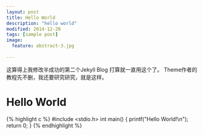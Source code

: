 ```yaml
---
layout: post
title: Hello World
description: "hello world"
modified: 2014-12-20
tags: [sample post]
image:
  feature: abstract-3.jpg
  
---
```


 这算得上我修改半成功的第二个Jekyll Blog
 打算就一直用这个了。
 Theme作者的教程先不删，我还要研究研究，就是这样。


# Hello World

{% highlight c %}
 #include <stdio.h>
 int main()
 {
	printf("Hello World!\n"); 
	return 0;
 }
{% endhighlight %}



